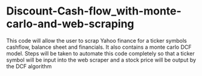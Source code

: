 # Discount-Cash-flow_with-monte-carlo-and-web-scraping
This code will allow the user to scrap Yahoo finance for a ticker symbols cashflow, balance sheet and financials.
It also contains a monte carlo DCF model.
Steps will be taken to automate this code completely so that a ticker symbol will be input into the web scraper and a stock price will be output by the DCF algorithm
